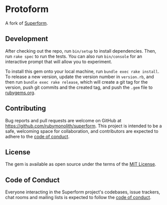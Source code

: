 # Protoform

A fork of [Superform](https://github.com/rubymonolith/superform).

## Development

After checking out the repo, run `bin/setup` to install dependencies. Then, run
`rake spec` to run the tests. You can also run `bin/console` for an interactive
prompt that will allow you to experiment.

To install this gem onto your local machine, run `bundle exec rake install`. To
release a new version, update the version number in `version.rb`, and then run
`bundle exec rake release`, which will create a git tag for the version, push
git commits and the created tag, and push the `.gem` file to
[rubygems.org](https://rubygems.org).

## Contributing

Bug reports and pull requests are welcome on GitHub at
https://github.com/rubymonolith/superform. This project is intended to be
a safe, welcoming space for collaboration, and contributors are expected to
adhere to the [code of
conduct](https://github.com/rubymonolith/superform/blob/main/CODE_OF_CONDUCT.md).

## License

The gem is available as open source under the terms of the
[MIT License](https://opensource.org/licenses/MIT).

## Code of Conduct

Everyone interacting in the Superform project's codebases, issue trackers, chat
rooms and mailing lists is expected to follow the
[code of conduct](https://github.com/rubymonolith/superform/blob/main/CODE_OF_CONDUCT.md).
